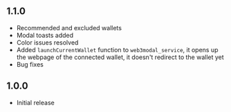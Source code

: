 ## 1.1.0

- Recommended and excluded wallets
- Modal toasts added
- Color issues resolved
- Added `launchCurrentWallet` function to `web3modal_service`, it opens up the webpage of the connected wallet, it doesn't redirect to the wallet yet
- Bug fixes

## 1.0.0

- Initial release
